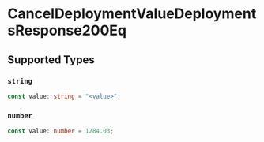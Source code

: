 # CancelDeploymentValueDeploymentsResponse200Eq


## Supported Types

### `string`

```typescript
const value: string = "<value>";
```

### `number`

```typescript
const value: number = 1284.03;
```

